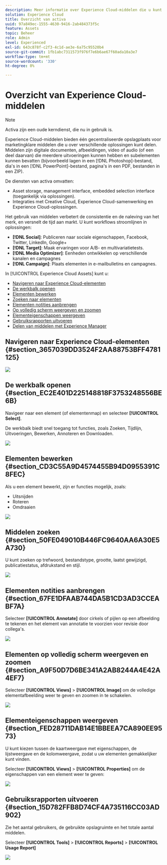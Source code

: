 ```yaml
---
description: Meer informatie over Experience Cloud-middelen die u kunt delen voor verschillende oplossingen.
solution: Experience Cloud
title: Overzicht van activa
uuid: 97a849ec-1555-4630-9416-2ab484373f5c
feature: Assets
topic: Beheer
role: Admin
level: Experienced
exl-id: 643c878f-c2f3-4c1d-ae3e-6a75c95520b4
source-git-commit: 1fb1abc7311573f976f7e6b6ae67f60ada10a3e7
workflow-type: tm+mt
source-wordcount: '330'
ht-degree: 0%

---
```


# Overzicht van Experience Cloud-middelen

>[!NOTE]
>
>Activa zijn een oude kerndienst, die nu in gebruik is.

Experience Cloud-middelen bieden één gecentraliseerde opslagplaats voor marketingklare middelen die u over verschillende oplossingen kunt delen. Middelen zijn digitale documenten, afbeeldingen, video of audio (of een deel daarvan) die meerdere uitvoeringen kunnen hebben en subelementen kunnen bevatten (bijvoorbeeld lagen in een [!DNL Photoshop]-bestand, dia&#39;s in een [!DNL PowerPoint]-bestand, pagina&#39;s in een PDF, bestanden in een ZIP).

De diensten van activa omvatten:

* Asset storage, management interface, embedded selection interface (toegankelijk via oplossingen).
* Integraties met Creative Cloud, Experience Cloud-samenwerking en Experience Cloud-oplossingen.

Het gebruik van middelen verbetert de consistentie en de naleving van het merk, en versnelt de tijd aan markt. U kunt workflows stroomlijnen in oplossingen:

* **[!DNL Social]**: Publiceren naar sociale eigenschappen, Facebook, Twitter, LinkedIn, Google+
* **[!DNL Target]**: Maak ervaringen voor A/B- en multivariatietests.
* **[!DNL Media Optimizer]**: Eenheden ontwikkelen op verschillende kanalen en campagnes
* **[!DNL Campaign]**: Plaats elementen in e-mailbulletins en campagnes.

In [!UICONTROL Experience Cloud Assets] kunt u:

* [Navigeren naar Experience Cloud-elementen](experience-cloud-assets.md#section_3657039DD3524F2AA88753BFF4781125)
* [De werkbalk openen](experience-cloud-assets.md#section_EC2E401D225148818F3753248556BE6B)
* [Elementen bewerken](experience-cloud-assets.md#section_CD3C55A9D4574455B94D0955391C8FEC)
* [Zoeken naar elementen](experience-cloud-assets.md#section_50FE049010B446FC9640AA6A30E5A730)
* [Elementen notities aanbrengen](experience-cloud-assets.md#section_67FE1DFAAB744DA5B1CD3AD3CCEABF7A)
* [Op volledig scherm weergeven en zoomen](experience-cloud-assets.md#section_A9F50D7D6BE341A2AB8244A4E42A4EF7)
* [Elementeigenschappen weergeven](experience-cloud-assets.md#section_FED28711DAB14E1BBEEA7CA890EE9573)
* [Gebruiksrapporten uitvoeren](experience-cloud-assets.md#section_15D782FFB8D74CF4A735116CC03AD902)
* [Delen van middelen met Experience Manager](experience-cloud-assets.md#section_45C1B72F4D274F54BC6CCB64D2580AC5)

## Navigeren naar Experience Cloud-elementen {#section_3657039DD3524F2AA88753BFF4781125}

![](assets/asset-nav.png)

## De werkbalk openen {#section_EC2E401D225148818F3753248556BE6B}

Navigeer naar een element (of elementenmap) en selecteer **[!UICONTROL Select]**.

De werkbalk biedt snel toegang tot functies, zoals Zoeken, Tijdlijn, Uitvoeringen, Bewerken, Annoteren en Downloaden.

![](assets/asset-tools.png)

## Elementen bewerken {#section_CD3C55A9D4574455B94D0955391C8FEC}

Als u een element bewerkt, zijn er functies mogelijk, zoals:

* Uitsnijden
* Roteren
* Omdraaien

![](assets/asset-edit.png)

## Middelen zoeken {#section_50FE049010B446FC9640AA6A30E5A730}

U kunt zoeken op trefwoord, bestandstype, grootte, laatst gewijzigd, publicatiestatus, afdrukstand en stijl.

![](assets/asset-search.png)

## Elementen notities aanbrengen {#section_67FE1DFAAB744DA5B1CD3AD3CCEABF7A}

Selecteer **[!UICONTROL Annotate]** door cirkels of pijlen op een afbeelding te tekenen en het element van annotatie te voorzien voor revisie door collega&#39;s.

![](assets/assets-annotate.png)

## Elementen op volledig scherm weergeven en zoomen {#section_A9F50D7D6BE341A2AB8244A4E42A4EF7}

Selecteer **[!UICONTROL Views]** > **[!UICONTROL Image]** om de volledige elementafbeelding weer te geven en zoomen in te schakelen.

![](assets/asset-zoom.png)

## Elementeigenschappen weergeven {#section_FED28711DAB14E1BBEEA7CA890EE9573}

U kunt kiezen tussen de kaartweergave met eigenschappen, de lijstweergave en de kolomweergave, zodat u uw elementen gemakkelijker kunt vinden.

Selecteer **[!UICONTROL Views]** > **[!UICONTROL Properties]** om de eigenschappen van een element weer te geven:

![](assets/asset-properties.png)

## Gebruiksrapporten uitvoeren {#section_15D782FFB8D74CF4A735116CC03AD902}

Zie het aantal gebruikers, de gebruikte opslagruimte en het totale aantal middelen.

Selecteer **[!UICONTROL Tools]** > **[!UICONTROL Reports]** > **[!UICONTROL Usage Report]**

![](assets/assets-usage-report.png)
